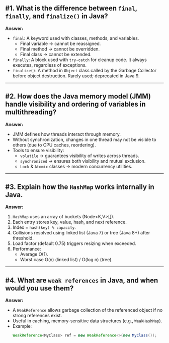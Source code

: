 


## #1. What is the difference between `final`, `finally`, and `finalize()` in Java?

**Answer:**
- `final`: A keyword used with classes, methods, and variables.
  - Final variable → cannot be reassigned.
  - Final method → cannot be overridden.
  - Final class → cannot be extended.
- `finally`: A block used with `try-catch` for cleanup code. It always executes, regardless of exceptions.
- `finalize()`: A method in `Object` class called by the Garbage Collector before object destruction. Rarely used; deprecated in Java 9.

---

## #2. How does the Java memory model (JMM) handle visibility and ordering of variables in multithreading?

**Answer:**
- JMM defines how threads interact through memory.
- Without synchronization, changes in one thread may not be visible to others (due to CPU caches, reordering).
- Tools to ensure visibility:
  - `volatile` → guarantees visibility of writes across threads.
  - `synchronized` → ensures both visibility and mutual exclusion.
  - `Lock` & `Atomic` classes → modern concurrency utilities.

---

## #3. Explain how the `HashMap` works internally in Java.

**Answer:**
1. `HashMap` uses an array of buckets (Node<K,V>[]).
2. Each entry stores key, value, hash, and next reference.
3. Index = `hash(key) % capacity`.
4. Collisions resolved using linked list (Java 7) or tree (Java 8+) after threshold.
5. Load factor (default 0.75) triggers resizing when exceeded.
6. Performance: 
   - Average O(1).
   - Worst case O(n) (linked list) / O(log n) (tree).

---

## #4. What are `weak references` in Java, and when would you use them?

**Answer:**
- A `WeakReference` allows garbage collection of the referenced object if no strong references exist.
- Useful in caching, memory-sensitive data structures (e.g., `WeakHashMap`).
- Example:
  ```java
  WeakReference<MyClass> ref = new WeakReference<>(new MyClass());
